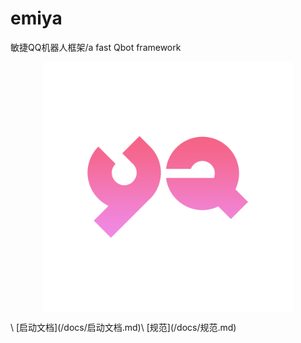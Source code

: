 # emiya
敏捷QQ机器人框架/a fast Qbot framework
<p align="center">
<img src="YA.png" width = "400"  alt="logo" align="middle" />
</p>\
[启动文档](/docs/启动文档.md)\
[规范](/docs/规范.md)

